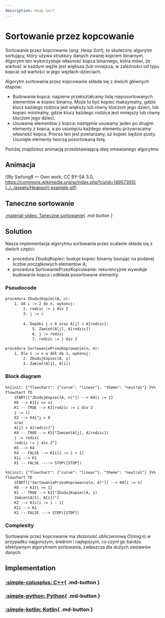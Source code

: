 ```yaml
---
description: Heap Sort
---
```


# Sortowanie przez kopcowanie

Sortowanie przez kopcowanie (ang. *Heap Sort*), to skuteczny algorytm sortujący, który używa struktury danych zwanej kopcem binarnym. Algorytm ten wykorzystuje własność kopca binarnego, która mówi, że wartość w każdym węźle jest większa (lub mniejsza, w zależności od typu kopca) od wartości w jego węzłach-dzieciach.

Algorytm sortowania przez kopcowanie składa się z dwóch głównych etapów:

- Budowanie kopca: najpierw przekształcamy listę nieposortowanych elementów w kopiec binarny. Może to być kopiec maksymalny, gdzie klucz każdego rodzica jest większy lub równy kluczom jego dzieci, lub kopiec minimalny, gdzie klucz każdego rodzica jest mniejszy lub równy kluczom jego dzieci.
- Usuwanie elementów z kopca: następnie usuwamy jeden po drugim elementy z kopca, a po usunięciu każdego elementu przywracamy własność kopca. Proces ten jest powtarzany, aż kopiec będzie pusty. Usunięte elementy tworzą posortowaną listę.

Poniżej znajdziesz animację przedstawiającą ideę omawianego algorytmu

## Animacja

![By Swfung8 — Own work, CC BY-SA 3.0, https://commons.wikimedia.org/w/index.php?curid=14957305](../../assets/Heapsort-example.gif)

## Taneczne sortowanie

[:material-video: Taneczne sortowanie](https://www.youtube.com/watch?v=Xw2D9aJRBY4){ .md-button }

## Solution

Nasza implementacja algorytmu sortowania przez scalanie składa się z dwóch części:

- procedura ZbudujKopiec: buduje kopiec binarny bazując na podanej liczbie początkowych elementów $A$;
- procedura SortowaniePrzezKopcowanie: rekurencyjnie wywołuje budowanie kopca i odkłada posortowane elementy.

### Pseudocode

```
procedura ZbudujKopiec(A, n):
    1. Od i := 2 do n, wykonuj:
        2. rodzic := i div 2
        3. j := i
        
        4. Dopóki j > 0 oraz A[j] > A[rodzic]:
            5. Zamień(A[j], A[rodzic])
            6. j := rodzic
            7. rodzic := j div 2
```
            
```
procedura SortowaniePrzezKopcowanie(n, A):
    1. Dla i := n w dół do 1, wykonuj:
        2. ZbudujKopiec(A, i)
        3. Zamień(A[1], A[i])
```

### Block diagram

```mermaid
%%{init: {"flowchart": {"curve": "linear"}, "theme": "neutral"} }%%
flowchart TD
    START(["ZbudujKopiec(A, n)"]) --> K0[i := 2]
    K0 --> K1{i <= n}
    K1 -- TRUE --> K2[rodzic := i div 2
    j := i]
    K2 --> K4{"j > 0
    oraz
    A[j] > A[rodzic]"}
    K4 -- TRUE --> K5["Zamień(A[j], A[rodzic])
    j := rodzic
    rodzic := j div 2"]
    K5 --> K4
    K4 -- FALSE --> K1i[i := i + 1]
    K1i --> K1
    K1 -- FALSE ----> STOP([STOP])
```

```mermaid
%%{init: {"flowchart": {"curve": "linear"}, "theme": "neutral"} }%%
flowchart TD
    START(["SortowaniePrzezKopcowanie(n, A)"]) --> K0[i := n]
    K0 --> K1{i >= 1}
    K1 -- TRUE --> K2["ZbudujKopiec(A, i)
    Zamień(A[1], A[i])"]
    K2 --> K1i[i := i - 1]
    K1i --> K1
    K1 -- FALSE ---> STOP([STOP])
```

### Complexity

Sortowanie przez kopcowanie ma złożoność obliczeniową $O(n\log{n})$ w przypadku najgorszym, średnim i najlepszym, co czyni go bardzo efektywnym algorytmem sortowania, zwłaszcza dla dużych zestawów danych.

## Implementation

### [:simple-cplusplus: C++](../../programming/c++/algorithms/sorting/heap-sort.md){ .md-button }

### [:simple-python: Python](../../programming/python/algorithms/sorting/heap-sort.md){ .md-button }

### [:simple-kotlin: Kotlin](../../programming/kotlin/algorithms/sorting/heap-sort.md){ .md-button }

